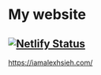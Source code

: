 # My website
## [![Netlify Status](https://api.netlify.com/api/v1/badges/b3fedfba-b81b-4835-82a8-cd08866f4e60/deploy-status)](https://app.netlify.com/sites/alexhsieh/deploys)
https://iamalexhsieh.com/
